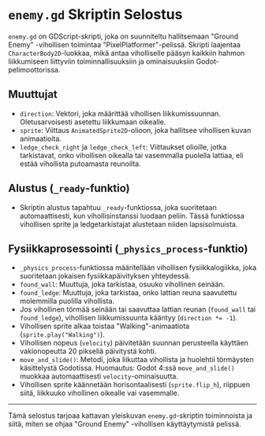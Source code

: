 # `enemy.gd` Skriptin Selostus

`enemy.gd` on GDScript-skripti, joka on suunniteltu hallitsemaan "Ground Enemy" -vihollisen toimintaa "PixelPlatformer"-pelissä. Skripti laajentaa `CharacterBody2D`-luokkaa, mikä antaa viholliselle pääsyn kaikkiin hahmon liikkumiseen liittyviin toiminnallisuuksiin ja ominaisuuksiin Godot-pelimoottorissa.

## Muuttujat

- `direction`: Vektori, joka määrittää vihollisen liikkumissuunnan. Oletusarvoisesti asetettu liikkumaan oikealle.
- `sprite`: Viittaus `AnimatedSprite2D`-olioon, joka hallitsee vihollisen kuvan animaatioita.
- `ledge_check_right` ja `ledge_check_left`: Viittaukset olioille, jotka tarkistavat, onko vihollisen oikealla tai vasemmalla puolella lattiaa, eli estää vihollista putoamasta reunoilta.

## Alustus (`_ready`-funktio)

- Skriptin alustus tapahtuu `_ready`-funktiossa, joka suoritetaan automaattisesti, kun vihollisinstanssi luodaan peliin. Tässä funktiossa vihollisen sprite ja ledgetarkistajat alustetaan niiden lapsisolmuista.

## Fysiikkaprosessointi (`_physics_process`-funktio)

- `_physics_process`-funktiossa määritellään vihollisen fysiikkalogiikka, joka suoritetaan jokaisen fysiikkapäivityksen yhteydessä.
- `found_wall`: Muuttuja, joka tarkistaa, osuuko vihollinen seinään.
- `found_ledge`: Muuttuja, joka tarkistaa, onko lattian reuna saavutettu molemmilla puolilla vihollista.
- Jos vihollinen törmää seinään tai saavuttaa lattian reunan (`found_wall` tai `found_ledge`), vihollisen liikkumissuunta kääntyy (`direction *= -1`).
- Vihollisen sprite alkaa toistaa "Walking"-animaatiota (`sprite.play("Walking")`).
- Vihollisen nopeus (`velocity`) päivitetään suunnan perusteella käyttäen vakionopeutta 20 pikseliä päivitystä kohti.
- `move_and_slide()`: Metodi, joka liikuttaa vihollista ja huolehtii törmäysten käsittelystä Godotissa. Huomautus: Godot 4:ssä `move_and_slide()` muokkaa automaattisesti `velocity`-ominaisuutta.
- Vihollisen sprite käännetään horisontaalisesti (`sprite.flip_h`), riippuen siitä, liikkuuko vihollinen oikealle vai vasemmalle.

---

Tämä selostus tarjoaa kattavan yleiskuvan `enemy.gd`-skriptin toiminnoista ja siitä, miten se ohjaa "Ground Enemy" -vihollisen käyttäytymistä pelissä.
